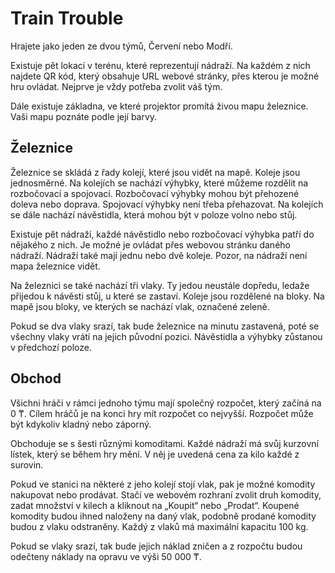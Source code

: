 # Train Trouble

Hrajete jako jeden ze dvou týmů, Červení nebo Modří.

Existuje pět lokací v terénu, které reprezentují nádraží.
Na každém z nich najdete QR kód, který obsahuje URL webové stránky,
přes kterou je možné hru ovládat.
Nejprve je vždy potřeba zvolit váš tým.

Dále existuje základna, ve které projektor promítá živou mapu železnice.
Vaši mapu poznáte podle její barvy.

## Železnice

Železnice se skládá z řady kolejí, které jsou vidět na mapě.
Koleje jsou jednosměrné.
Na kolejích se nachází výhybky, které můžeme rozdělit na rozbočovací a spojovací.
Rozbočovací výhybky mohou být přehozené doleva nebo doprava.
Spojovací výhybky není třeba přehazovat.
Na kolejích se dále nachází návěstidla, která mohou být v poloze volno nebo stůj.

Existuje pět nádraží,
každé návěstidlo nebo rozbočovací výhybka patří do nějakého z nich.
Je možné je ovládat přes webovou stránku daného nádraží.
Nádraží také mají jednu nebo dvě koleje.
Pozor, na nádraží není mapa železnice vidět.

Na železnici se také nachází tři vlaky.
Ty jedou neustále dopředu, ledaže přijedou k návěsti stůj, u které se zastaví.
Koleje jsou rozdělené na bloky.
Na mapě jsou bloky, ve kterých se nachází vlak, označené zeleně.

Pokud se dva vlaky srazí, tak bude železnice na minutu zastavená,
poté se všechny vlaky vrátí na jejich původní pozici.
Návěstidla a výhybky zůstanou v předchozí poloze.

## Obchod

Všichni hráči v rámci jednoho týmu mají společný rozpočet, který začíná na 0 ₸.
Cílem hráčů je na konci hry mít rozpočet co nejvyšší.
Rozpočet může být kdykoliv kladný nebo záporný.

Obchoduje se s šesti různými komoditami.
Každé nádraží má svůj kurzovní lístek, který se během hry mění.
V něj je uvedená cena za kilo každé z surovin.

Pokud ve stanici na některé z jeho kolejí stojí vlak,
pak je možné komodity nakupovat nebo prodávat.
Stačí ve webovém rozhraní zvolit druh komodity,
zadat množství v kilech a kliknout na „Koupit“ nebo „Prodat“.
Koupené komodity budou ihned naloženy na daný vlak,
podobně prodané komodity budou z vlaku odstraněny.
Každý z vlaků má maximální kapacitu 100 kg.

Pokud se vlaky srazí, tak bude jejich náklad zničen
a z rozpočtu budou odečteny náklady na opravu ve výši 50 000 ₸.
